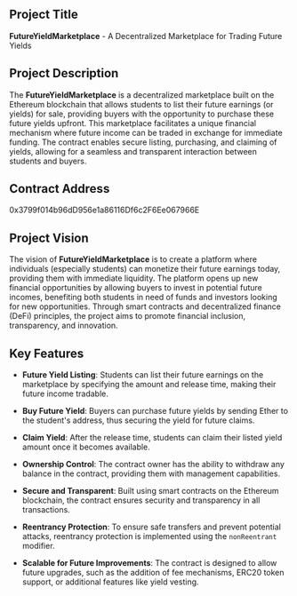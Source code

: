
## Project Title

**FutureYieldMarketplace** - A Decentralized Marketplace for Trading Future Yields

## Project Description

The **FutureYieldMarketplace** is a decentralized marketplace built on the Ethereum blockchain that allows students to list their future earnings (or yields) for sale, providing buyers with the opportunity to purchase these future yields upfront. This marketplace facilitates a unique financial mechanism where future income can be traded in exchange for immediate funding. The contract enables secure listing, purchasing, and claiming of yields, allowing for a seamless and transparent interaction between students and buyers.

## Contract Address
0x3799f014b96dD956e1a86116Df6c2F6Ee067966E

## Project Vision

The vision of **FutureYieldMarketplace** is to create a platform where individuals (especially students) can monetize their future earnings today, providing them with immediate liquidity. The platform opens up new financial opportunities by allowing buyers to invest in potential future incomes, benefiting both students in need of funds and investors looking for new opportunities. Through smart contracts and decentralized finance (DeFi) principles, the project aims to promote financial inclusion, transparency, and innovation.

## Key Features

- **Future Yield Listing**: Students can list their future earnings on the marketplace by specifying the amount and release time, making their future income tradable.
  
- **Buy Future Yield**: Buyers can purchase future yields by sending Ether to the student's address, thus securing the yield for future claims.

- **Claim Yield**: After the release time, students can claim their listed yield amount once it becomes available.

- **Ownership Control**: The contract owner has the ability to withdraw any balance in the contract, providing them with management capabilities.

- **Secure and Transparent**: Built using smart contracts on the Ethereum blockchain, the contract ensures security and transparency in all transactions.

- **Reentrancy Protection**: To ensure safe transfers and prevent potential attacks, reentrancy protection is implemented using the `nonReentrant` modifier.

- **Scalable for Future Improvements**: The contract is designed to allow future upgrades, such as the addition of fee mechanisms, ERC20 token support, or additional features like yield vesting.

